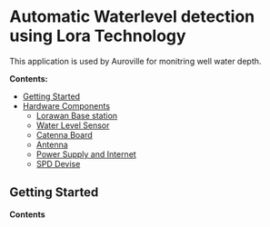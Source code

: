 # Automatic Waterlevel detection using Lora Technology
This application is used by Auroville for monitring well water depth.

**Contents:**
- [Getting Started](#getting-started)
- [Hardware Components](#hardware-components)
	- [Lorawan Base station](#basestation)
	- [Water Level Sensor](#water-sensor)
	- [Catenna Board](#catena)
	- [Antenna](#antenna)
	- [Power Supply and Internet](#power-internet)
	- [SPD Devise](#spd)


## Getting Started

**Contents**
